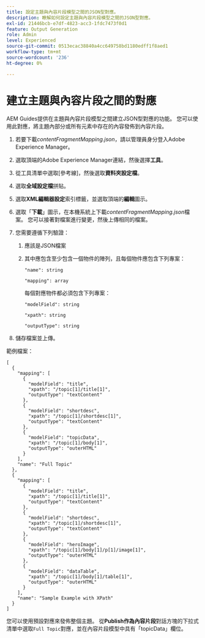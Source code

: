 ```yaml
---
title: 設定主題與內容片段模型之間的JSON型對應。
description: 瞭解如何設定主題與內容片段模型之間的JSON型對應。
exl-id: 21446bcb-e7df-4823-acc3-1fdc7473f0d1
feature: Output Generation
role: Admin
level: Experienced
source-git-commit: 0513ecac38840a4cc649758bd1180edff1f8aed1
workflow-type: tm+mt
source-wordcount: '236'
ht-degree: 0%

---
```


# 建立主題與內容片段之間的對應

AEM Guides提供在主題與內容片段模型之間建立JSON型對應的功能。 您可以使用此對應，將主題內部分或所有元素中存在的內容發佈到內容片段。

1. 若要下載&#x200B;*contentFragmentMapping.json*，請以管理員身分登入Adobe Experience Manager。
1. 選取頂端的Adobe Experience Manager連結，然後選擇&#x200B;**工具**。
1. 從工具清單中選取[參考線]，然後選取&#x200B;**資料夾設定檔**。
1. 選取&#x200B;**全域設定檔**&#x200B;拼貼。
1. 選取&#x200B;**XML編輯器設定**&#x200B;索引標籤，並選取頂端的&#x200B;**編輯**&#x200B;圖示。
1. 選取「**下載**」圖示，在本機系統上下載&#x200B;*contentFragmentMapping.json*&#x200B;檔案。 您可以接著對檔案進行變更，然後上傳相同的檔案。

1. 您需要遵循下列驗證：

   1. 應該是JSON檔案
   2. 其中應包含至少包含一個物件的陣列，且每個物件應包含下列專案：


      `"name": string `

      `"mapping": array`

      每個對應物件都必須包含下列專案：

      `"modelField": string`

      `"xpath": string`

      `"outputType": string`
1. 儲存檔案並上傳。

範例檔案：

```
[
  {
    "mapping": [
      {
        "modelField": "title",
        "xpath": "/topic[1]/title[1]",
        "outputType": "textContent"
      },
      {
        "modelField": "shortdesc",
        "xpath": "/topic[1]/shortdesc[1]",
        "outputType": "textContent"
      },
      {
        "modelField": "topicData",
        "xpath": "/topic[1]/body[1]",
        "outputType": "outerHTML"
      }
    ],
    "name": "Full Topic"
  },
  {
    "mapping": [
      {
        "modelField": "title",
        "xpath": "/topic[1]/title[1]",
        "outputType": "textContent"
      },
      {
        "modelField": "shortdesc",
        "xpath": "/topic[1]/shortdesc[1]",
        "outputType": "textContent"
      },
      {
        "modelField": "heroImage",
        "xpath": "/topic[1]/body[1]/p[1]/image[1]",
        "outputType": "outerHTML"
      },
      {
        "modelField": "dataTable",
        "xpath": "/topic[1]/body[1]/table[1]",
        "outputType": "outerHTML"
      }
    ],
    "name": "Sample Example with XPath"
  }
]
```

您可以使用預設對應來發佈整個主題。 從&#x200B;**Publish作為內容片段**&#x200B;對話方塊的下拉式清單中選取`Full Topic`對應，並在內容片段模型中具有「topicData」欄位。
